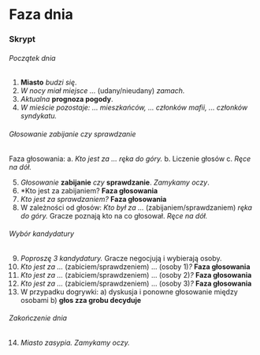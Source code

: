 # Faza dnia

### Skrypt

###### Początek dnia

1. **Miasto** *budzi się*.
2. *W nocy miał miejsce ...* (udany/nieudany) *zamach.*
3. *Aktualna* **prognoza pogody**.
4. *W mieście pozostaje:
    ... mieszkańców,
    ... członków mafii,
    ... członków syndykatu.*

###### Głosowanie zabijanie czy sprawdzanie

Faza głosowania:
a. *Kto jest za ... ręka do góry.*
b. Liczenie głosów
c. *Ręce na dół.*

5. *Głosowanie* **zabijanie** *czy* **sprawdzanie**. *Zamykamy oczy*.
6. *Kto jest za zabijaniem?
**Faza głosowania**
7. *Kto jest za sprawdzaniem?*
**Faza głosowania**
8. W zależności od głosów:
   *Kto był za ...* (zabijaniem/sprawdzaniem) *ręka do góry.*
   Gracze poznają kto na co głosował.
   *Ręce na dół.*

###### Wybór kandydatury

9. *Poproszę 3 kandydatury.*
    Gracze negocjują i wybierają osoby.
10. *Kto jest za ...* (zabiciem/sprawdzeniem) ... (osoby 1)*?*
    **Faza głosowania**
11. *Kto jest za ...* (zabiciem/sprawdzeniem) ... (osoby 2)*?*
    **Faza głosowania**
12. *Kto jest za ...* (zabiciem/sprawdzeniem) ... (osoby 3)*?*
    **Faza głosowania**
13. W przypadku dogrywki:
    a) dyskusja i ponowne głosowanie między osobami
    b) **głos zza grobu decyduje**

###### Zakończenie dnia
14. *Miasto zasypia. Zamykamy oczy.*